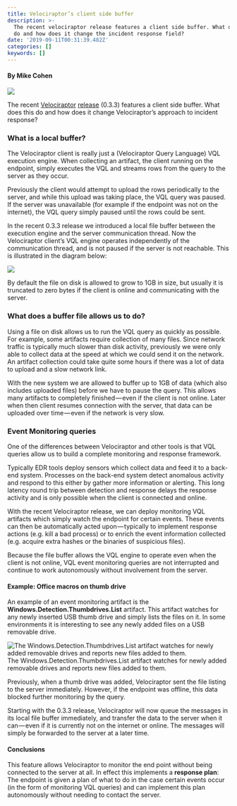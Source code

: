 ```yaml
---
title: Velociraptor’s client side buffer
description: >-
  The recent velociraptor release features a client side buffer. What does this
  do and how does it change the incident response field?
date: '2019-09-11T00:31:39.482Z'
categories: []
keywords: []
---
```


#### By Mike Cohen

![](../img/1__SLf0Z8PXOXTWfjXyuTk__Xg.png)

The recent [Velociraptor](https://www.velocidex.com/) [release](https://github.com/Velocidex/velociraptor/releases) (0.3.3) features a client side buffer. What does this do and how does it change Velociraptor’s approach to incident response?

### What is a local buffer?

The Velociraptor client is really just a (Velociraptor Query Language) VQL execution engine. When collecting an artifact, the client running on the endpoint, simply executes the VQL and streams rows from the query to the server as they occur.

Previously the client would attempt to upload the rows periodically to the server, and while this upload was taking place, the VQL query was paused. If the server was unavailable (for example if the endpoint was not on the internet), the VQL query simply paused until the rows could be sent.

In the recent 0.3.3 release we introduced a local file buffer between the execution engine and the server communication thread. Now the Velociraptor client’s VQL engine operates independently of the communication thread, and is not paused if the server is not reachable. This is illustrated in the diagram below:

![](../img/1__6BhCwfeFhoO0Jf4UP3g25Q.png)

By default the file on disk is allowed to grow to 1GB in size, but usually it is truncated to zero bytes if the client is online and communicating with the server.

### What does a buffer file allows us to do?

Using a file on disk allows us to run the VQL query as quickly as possible. For example, some artifacts require collection of many files. Since network traffic is typically much slower than disk activity, previously we were only able to collect data at the speed at which we could send it on the network. An artifact collection could take quite some hours if there was a lot of data to upload and a slow network link.

With the new system we are allowed to buffer up to 1GB of data (which also includes uploaded files) before we have to pause the query. This allows many artifacts to completely finished — even if the client is not online. Later when then client resumes connection with the server, that data can be uploaded over time — even if the network is very slow.

### Event Monitoring queries

One of the differences between Velociraptor and other tools is that VQL queries allow us to build a complete monitoring and response framework.

Typically EDR tools deploy sensors which collect data and feed it to a back-end system. Processes on the back-end system detect anomalous activity and respond to this either by gather more information or alerting. This long latency round trip between detection and response delays the response activity and is only possible when the client is connected and online.

With the recent Velociraptor release, we can deploy monitoring VQL artifacts which simply watch the endpoint for certain events. These events can then be automatically acted upon — typically to implement response actions (e.g. kill a bad process) or to enrich the event information collected (e.g. acquire extra hashes or the binaries of suspicious files).

Because the file buffer allows the VQL engine to operate even when the client is not online, VQL event monitoring queries are not interrupted and continue to work autonomously without involvement from the server.

#### Example: Office macros on thumb drive

An example of an event monitoring artifact is the **Windows.Detection.Thumbdrives.List** artifact. This artifact watches for any newly inserted USB thumb drive and simply lists the files on it. In some environments it is interesting to see any newly added files on a USB removable drive.

![The Windows.Detection.Thumbdrives.List artifact watches for newly added removable drives and reports new files added to them.](../img/0__nPIixkbpqm__LNbv2.jpg)
The Windows.Detection.Thumbdrives.List artifact watches for newly added removable drives and reports new files added to them.

Previously, when a thumb drive was added, Velociraptor sent the file listing to the server immediately. However, if the endpoint was offline, this data blocked further monitoring by the query.

Starting with the 0.3.3 release, Velociraptor will now queue the messages in its local file buffer immediately, and transfer the data to the server when it can — even if it is currently not on the internet or online. The messages will simply be forwarded to the server at a later time.

#### Conclusions

This feature allows Velociraptor to monitor the end point without being connected to the server at all. In effect this implements a **response plan**: The endpoint is given a plan of what to do in the case certain events occur (in the form of monitoring VQL queries) and can implement this plan autonomously without needing to contact the server.
